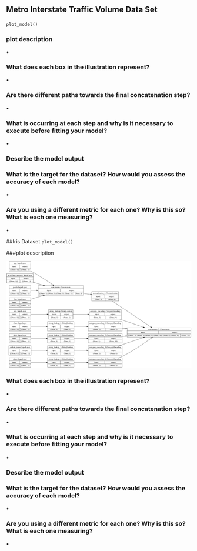 ## Metro Interstate Traffic Volume Data Set
`plot_model()`

### plot description

•

### What does each box in the illustration represent?

•

### Are there different paths towards the final concatenation step?

•

### What is occurring at each step and why is it necessary to execute before fitting your model?

•

### Describe the model output



### What is the target for the dataset? How would you assess the accuracy of each model?

•

### Are you using a different metric for each one? Why is this so? What is each one measuring?

•

##Iris Dataset
`plot_model()`

###plot description

![img.png](img.png)


### What does each box in the illustration represent?

•

### Are there different paths towards the final concatenation step?

•

### What is occurring at each step and why is it necessary to execute before fitting your model?

•

### Describe the model output



### What is the target for the dataset? How would you assess the accuracy of each model?

•

### Are you using a different metric for each one? Why is this so? What is each one measuring?

•


